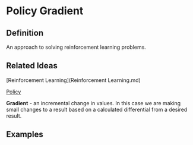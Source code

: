 # Policy Gradient

## Definition

An approach to solving reinforcement learning problems.


## Related Ideas

[Reinforcement Learning](Reinforcement Learning.md)

[Policy](#/content/artificial_intellect/policy.md)

**Gradient** - an incremental change in values.
In this case we are making small changes to a result based on a calculated differential from a desired result.


## Examples
